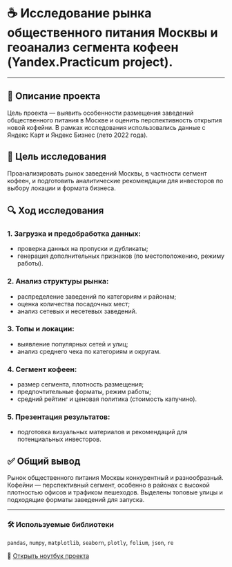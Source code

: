 # ☕ Исследование рынка общественного питания Москвы и геоанализ сегмента кофеен (Yandex.Practicum project).

---

## 📌 Описание проекта  
Цель проекта — выявить особенности размещения заведений общественного питания в Москве и оценить перспективность открытия новой кофейни. В рамках исследования использовались данные с Яндекс Карт и Яндекс Бизнес (лето 2022 года).

## 🎯 Цель исследования  
Проанализировать рынок заведений Москвы, в частности сегмент кофеен, и подготовить аналитические рекомендации для инвесторов по выбору локации и формата бизнеса.

## 🔍 Ход исследования

### 1. Загрузка и предобработка данных:
- проверка данных на пропуски и дубликаты;
- генерация дополнительных признаков (по местоположению, режиму работы).

### 2. Анализ структуры рынка:
- распределение заведений по категориям и районам;
- оценка количества посадочных мест;
- анализ сетевых и несетевых заведений.

### 3. Топы и локации:
- выявление популярных сетей и улиц;
- анализ среднего чека по категориям и округам.

### 4. Сегмент кофеен:
- размер сегмента, плотность размещения;
- предпочтительные форматы, режим работы;
- средний рейтинг и ценовая политика (стоимость капучино).

### 5. Презентация результатов:
- подготовка визуальных материалов и рекомендаций для потенциальных инвесторов.

## ✅ Общий вывод  
Рынок общественного питания Москвы конкурентный и разнообразный. Кофейни — перспективный сегмент, особенно в районах с высокой плотностью офисов и трафиком пешеходов. Выделены топовые улицы и подходящие форматы заведений для запуска.

---

### 🛠 Используемые библиотеки

`pandas`, `numpy`, `matplotlib`, `seaborn`, `plotly`, `folium`, `json`, `re`

📘 [Открыть ноутбук проекта](https://github.com/AlexEgorova/da-projects/blob/main/Рынок%20общ.питания%20Москвы/da-geoanalytic-rest-market.ipynb)
